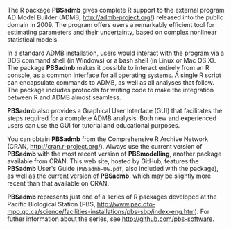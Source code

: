 The R package **PBSadmb** gives complete R support to the external program AD Model Builder (ADMB, <http://admb-project.org/>) released into the public domain in 2009. The program offers users a remarkably efficient tool for estimating parameters and their uncertainty, based on complex nonlinear statistical models.

In a standard ADMB installation, users would interact with the program via a DOS command shell (in Windows) or a bash shell (in Linux or Mac OS X). The package **PBSadmb** makes it possible to interact entirely from an R console, as a common interface for all operating systems. A single R script can encapsulate commands to ADMB, as well as all analyses that follow. The package includes protocols for writing code to make the integration between R and ADMB almost seamless.

**PBSadmb** also provides a Graphical User Interface (GUI) that facilitates the steps required for a complete ADMB analysis. Both new and experienced users can use the GUI for tutorial and educational purposes.

You can obtain **PBSadmb** from the Comprehensive R Archive Network (CRAN, <http://cran.r-project.org/>). Always use the current version of **PBSadmb** with the most recent version of **PBSmodelling**, another package available from CRAN. This web site, hosted by GitHub, features the **PBSadmb** User's Guide (`PBSadmb-UG.pdf`, also included with the package), as well as the current version of **PBSadmb**, which may be slightly more recent than that available on CRAN.

**PBSadmb** represents just one of a series of R packages developed at the Pacific Biological Station (PBS, <http://www.pac.dfo-mpo.gc.ca/science/facilities-installations/pbs-sbp/index-eng.htm>). For futher information about the series, see <http://github.com/pbs-software>.

